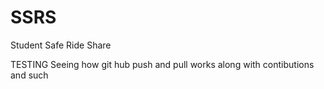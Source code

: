 SSRS
====

Student Safe Ride Share

<html>
<head></head>
<body>
TESTING
Seeing how git hub push 
and pull works 
along with contibutions and such
</body>
</html>
